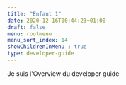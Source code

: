```yaml
---
title: "Enfant 1"
date: 2020-12-16T00:44:23+01:00
draft: false
menu: rootmenu
menu_sort_index: 14
showChildrenInMenu : true
type: developer-guide
---
```



Je suis l'Overview du developer guide
